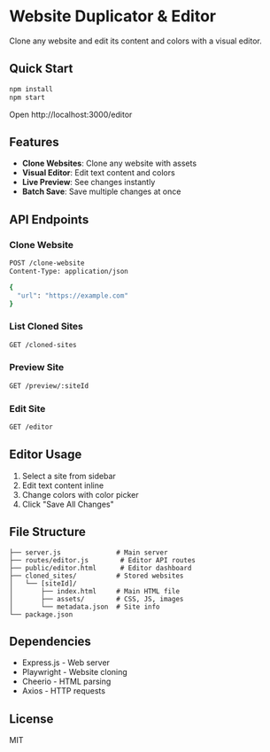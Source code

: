 # Website Duplicator & Editor

Clone any website and edit its content and colors with a visual editor.

## Quick Start

```bash
npm install
npm start
```

Open http://localhost:3000/editor

## Features

- **Clone Websites**: Clone any website with assets
- **Visual Editor**: Edit text content and colors
- **Live Preview**: See changes instantly
- **Batch Save**: Save multiple changes at once

## API Endpoints

### Clone Website
```bash
POST /clone-website
Content-Type: application/json

{
  "url": "https://example.com"
}
```

### List Cloned Sites
```bash
GET /cloned-sites
```

### Preview Site
```bash
GET /preview/:siteId
```

### Edit Site
```bash
GET /editor
```

## Editor Usage

1. Select a site from sidebar
2. Edit text content inline
3. Change colors with color picker
4. Click "Save All Changes"

## File Structure

```
├── server.js              # Main server
├── routes/editor.js        # Editor API routes
├── public/editor.html      # Editor dashboard
├── cloned_sites/          # Stored websites
│   └── [siteId]/
│       ├── index.html     # Main HTML file
│       ├── assets/        # CSS, JS, images
│       └── metadata.json  # Site info
└── package.json
```

## Dependencies

- Express.js - Web server
- Playwright - Website cloning
- Cheerio - HTML parsing
- Axios - HTTP requests

## License

MIT
